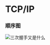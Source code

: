 # TCP/IP

### 顺序图

![三次握手又是什么](http://s9.51cto.com/wyfs02/M00/52/1F/wKiom1RkCGyDnmDKAARlVYJdLnE985.jpg)